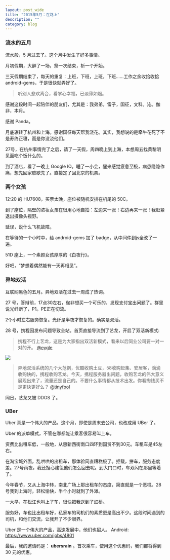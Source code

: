 ```yaml
---
layout: post_wide
title: "2015年5月：在路上"
description: ""
category: blog
---
```


### 流水的五月

流水般，5 月过去了。这个月中发生了好多事情。

月初假期，大醉了一场，祭一次结束，祈一个开始。

三天假期结束了，每天的重复：上班，下班，上班，下班……工作之余收拾收拾 android-gems，于是很快就弄好了。

> 听别人悲欢离合，看掌心幸福，已淡薄如烟。

感谢这段时间一起陪伴的朋友们，尤其是：我弟弟，雷子，国征，文科。沁。伽非，本月。

感谢 Panda。

月底辗转了杭州和上海。感谢国征每天帮我浇花。其实，我想说的是牵牛花死了不是寿终正寝，而是你没浇他们。

27号，在杭州事情完了之后，请了一天假，周四晚上到上海，本想周五找黄黎明见面吃个饭什么的。

到了酒店，看了一晚上 Google IO。睡了一小会，醒来感觉疲惫至极，病患隐隐作痛，想先回家歇歇先了。直接定了回北京的机票。

### 两个女孩

12:20 的 HU7608，买票太晚，座位被随机安排在机尾的 50C。

到了座位，隔壁的浓妆女孩在很用心地自拍：左边来一张！右边再来一张！我赶紧退出摄像头视野。

延误，说什么飞机故障。

在等待的一个小时中，给 android-gems 加了 badge，从中间件到js全改了一遍。

51D 座上，一个素颜女孩厚厚的《白夜行》。

好吧，“梦想着偶然能有一天再相见”。

### 异地双活

互联网黑色的五月。异地双活在过去一周成了热词。

27 号，答辩前，17点30左右，伽非想买一个可乐的，发现支付宝出问题了。群里说光纤断了，P1。PE正在切流。

2个小时左右服务恢复。光纤是半夜才恢复的。确实是双活。

28 号，携程因发布问题导致全站。首页直接导流到了艺龙，开启了双活新模式:

> 携程不行上艺龙，这是为大家指出双活新模式，看来以后同业公司要一对一对的开。 [@eygle](http://weibo.com/1421147990/CjW09kXRu)

<div class='row'>
    <div class='col-md-6 col-md-offset-3'>
    <img src='http://ww4.sinaimg.cn/large/54b4ff56gw1esk1q41fayj20ox05fq58.jpg' />
    </div>
</div>

> 异地双活系统的几个大范例，优酷收购土豆，58收购赶集、安居客，滴滴收购快的，携程收购艺龙。今天，携程服务器出问题，收购艺龙的伟大意义展现出来了，流量还是自己的。不要什么事情都从技术出发。你看掏钱买不是更快更好么？  [@tinyfool](http://weibo.com/1400229064/CjW04i83F)

同日，艺龙又被 DDOS 了。


### UBer

Uber 真是一个伟大的产品。这个月，即使是周末去公司，也改成用 UBer 了。

Uber 的派单模式，不管在哪都能让乘客很容易叫上车。

资费比出租车低，一般地，从惠新西街南口四环到国贸不到30元。车租车是45左右。

在淘宝城外面，乱哄哄的出租车，那体验简直糟糕极了。拒载，拼车，服务态度差。27号雨夜，我还担心建瓴他们怎么回去呢。到大门口时，车双闪在那里等着了。

今年春节，又从上海中转，南北广场上那出租车的态度，简直就是一个恶棍。28 号我到上海时，轻松愉快，半个小时就到了外滩。

一大早，在松江也叫上了车，很快把我送到了虹桥。

服务好，车也比出租车好，私家车的司机们的素质更是高出不少。这段时间遇到的司机，和他们交流，让我开了不少眼界。

Uber 是一个伟大的产品，高速发展中，他们也招人。 Android: https://www.uber.com/jobs/4801

最后，我的邀请码是： **ubersrain**  。首次乘车，使用这个优惠码，我们都将得到 30 元的优惠。

